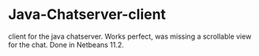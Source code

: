# Java-Chatserver-client
client for the java chatserver.
Works perfect, was missing a scrollable view for the chat.
Done in Netbeans 11.2.
